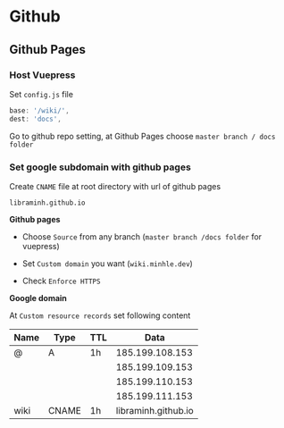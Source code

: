 # Github

## Github Pages

### Host Vuepress

Set `config.js` file

``` js
base: '/wiki/',
dest: 'docs',
```

Go to github repo setting, at Github Pages choose `master branch / docs folder`

### Set google subdomain with github pages

Create `CNAME` file at root directory with url of github pages

```
libraminh.github.io
```

**Github pages**

- Choose `Source` from any branch (`master branch /docs folder` for vuepress)

- Set `Custom domain` you want (`wiki.minhle.dev`)

- Check `Enforce HTTPS`

**Google domain**

At `Custom resource records` set following content

| Name        | Type           | TTL  | Data  |
| ------------- |-------------|-----|-----|
| @     | A | 1h | 185.199.108.153 |
|      |  |  | 185.199.109.153 |
|      |  |  | 185.199.110.153 |
|      |  |  | 185.199.111.153 |
| wiki      | CNAME      |   1h |   libraminh.github.io |

